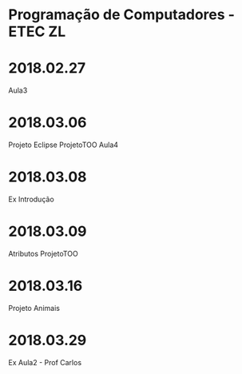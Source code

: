 # Programação de Computadores - ETEC ZL
# 2018.02.27
Aula3

# 2018.03.06
Projeto Eclipse
  ProjetoTOO
  Aula4

# 2018.03.08
Ex Introdução

# 2018.03.09
Atributos 
ProjetoTOO

# 2018.03.16
Projeto Animais

# 2018.03.29
Ex Aula2 - Prof Carlos

